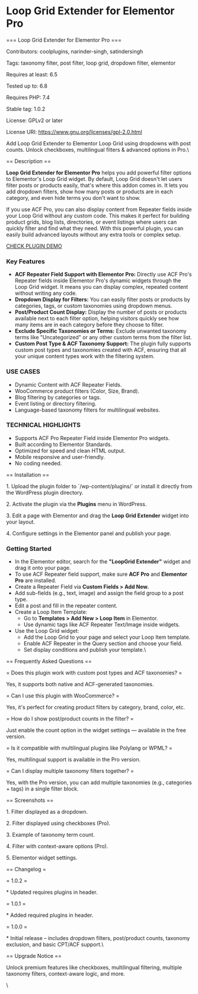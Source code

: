 # Loop Grid Extender for Elementor Pro

\=== Loop Grid Extender for Elementor Pro ===

Contributors: coolplugins, narinder-singh, satindersingh &#x20;

Tags: taxonomy filter, post filter, loop grid, dropdown filter, elementor

Requires at least: 6.5 &#x20;

Tested up to: 6.8

Requires PHP: 7.4 &#x20;

Stable tag: 1.0.2

License: GPLv2 or later &#x20;

License URI: https://www.gnu.org/licenses/gpl-2.0.html &#x20;

Add Loop Grid Extender to Elementor Loop Grid using dropdowns with post counts. Unlock checkboxes, multilingual filters & advanced options in Pro.\


\== Description ==

**Loop Grid Extender for Elementor Pro** helps you add powerful filter options to Elementor's Loop Grid widget. By default, Loop Grid doesn't let users filter posts or products easily, that's where this addon comes in. It lets you add dropdown filters, show how many posts or products are in each category, and even hide terms you don't want to show.&#x20;

If you use ACF Pro, you can also display content from Repeater fields inside your Loop Grid without any custom code. This makes it perfect for building product grids, blog lists, directories, or event listings where users can quickly filter and find what they need. With this powerful plugin, you can easily build advanced layouts without any extra tools or complex setup.

[CHECK PLUGIN DEMO](https://coolplugins.net/loop-grid-extender-for-elementor-pro/?utm_source=lge_plugin\&utm_medium=readme\&utm_campaign=demo\&utm_content=check_demo)

### Key Features

* **ACF Repeater Field Support with Elementor Pro:** Directly use ACF Pro's Repeater fields inside Elementor Pro's dynamic widgets through the Loop Grid widget. It means you can display complex, repeated content without writing any code.
* **Dropdown Display for Filters:** You can easily filter posts or products by categories, tags, or custom taxonomies using dropdown menus.
* **Post/Product Count Display:** Display the number of posts or products available next to each filter option, helping visitors quickly see how many items are in each category before they choose to filter.
* **Exclude Specific Taxonomies or Terms:** Exclude unwanted taxonomy terms like "Uncategorized" or any other custom terms from the filter list.
* **Custom Post Type & ACF Taxonomy Support:** The plugin fully supports custom post types and taxonomies created with ACF, ensuring that all your unique content types work with the filtering system.

### USE CASES

* Dynamic Content with ACF Repeater Fields.&#x20;
* WooCommerce product filters (Color, Size, Brand).
* Blog filtering by categories or tags.
* Event listing or directory filtering.
* Language-based taxonomy filters for multilingual websites.

### TECHNICAL HIGHLIGHTS

* Supports ACF Pro Repeater Field inside Elementor Pro widgets.
* Built according to Elementor Standards.
* Optimized for speed and clean HTML output.
* Mobile responsive and user-friendly.
* No coding needed.

\== Installation ==

1\. Upload the plugin folder to \`/wp-content/plugins/\` or install it directly from the WordPress plugin directory.

2\. Activate the plugin via the **Plugins** menu in WordPress.

3\. Edit a page with Elementor and drag the **Loop Grid Extender** widget into your layout.

4\. Configure settings in the Elementor panel and publish your page.

### Getting Started

* In the Elementor editor, search for the **"LoopGrid Extender"** widget and drag it onto your page.
* To use ACF Repeater field support, make sure **ACF Pro** and **Elementor Pro** are installed.
* Create a Repeater Field via **Custom Fields > Add New.**
* Add sub-fields (e.g., text, image) and assign the field group to a post type.
* Edit a post and fill in the repeater content.
* Create a Loop Item Template:
  * Go to **Templates > Add New > Loop Item** in Elementor.
  * Use dynamic tags like ACF Repeater Text/Image inside widgets.
* Use the Loop Grid widget:
  * Add the Loop Grid to your page and select your Loop Item template.
  * Enable ACF Repeater in the Query section and choose your field.
  * Set display conditions and publish your template.\


\== Frequently Asked Questions ==

\= Does this plugin work with custom post types and ACF taxonomies? = &#x20;

Yes, it supports both native and ACF-generated taxonomies.

\= Can I use this plugin with WooCommerce? = &#x20;

Yes, it's perfect for creating product filters by category, brand, color, etc.

\= How do I show post/product counts in the filter? = &#x20;

Just enable the count option in the widget settings — available in the free version.

\= Is it compatible with multilingual plugins like Polylang or WPML? = &#x20;

Yes, multilingual support is available in the Pro version.

\= Can I display multiple taxonomy filters together? = &#x20;

Yes, with the Pro version, you can add multiple taxonomies (e.g., categories + tags) in a single filter block.

\== Screenshots ==

1\. Filter displayed as a dropdown.

2\. Filter displayed using checkboxes (Pro).

3\. Example of taxonomy term count.

4\. Filter with context-aware options (Pro).

5\. Elementor widget settings.

\== Changelog =

\= 1.0.2 =

\* Updated requires plugins in header.

\= 1.0.1 =

\* Added required plugins in header.

\= 1.0.0 =

\* Initial release – includes dropdown filters, post/product counts, taxonomy exclusion, and basic CPT/ACF support.\


\== Upgrade Notice ==

Unlock premium features like checkboxes, multilingual filtering, multiple taxonomy filters, context-aware logic, and more.

\
